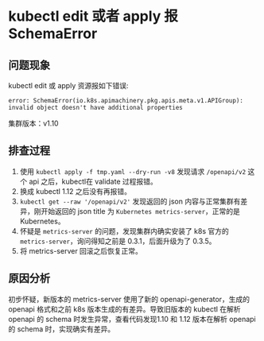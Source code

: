# kubectl edit 或者 apply 报 SchemaError

## 问题现象

kubectl edit 或 apply 资源报如下错误:

```
error: SchemaError(io.k8s.apimachinery.pkg.apis.meta.v1.APIGroup): invalid object doesn't have additional properties
```

集群版本：v1.10

## 排查过程

1. 使用 `kubectl apply -f tmp.yaml --dry-run -v8` 发现请求 `/openapi/v2` 这个 api 之后，kubectl在 validate 过程报错。
2. 换成 kubectl 1.12 之后没有再报错。
3. `kubectl get --raw '/openapi/v2'` 发现返回的 json 内容与正常集群有差异，刚开始返回的 json title 为 `Kubernetes metrics-server`，正常的是 Kubernetes。
4. 怀疑是 `metrics-server` 的问题，发现集群内确实安装了 k8s 官方的 `metrics-server`，询问得知之前是 0.3.1，后面升级为了 0.3.5。
5. 将 metrics-server 回滚之后恢复正常。

## 原因分析

初步怀疑，新版本的 metrics-server 使用了新的 openapi-generator，生成的 openapi 格式和之前 k8s 版本生成的有差异。导致旧版本的 kubectl 在解析 openapi 的 schema 时发生异常，查看代码发现1.10 和 1.12 版本在解析 openapi 的 schema 时，实现确实有差异。
